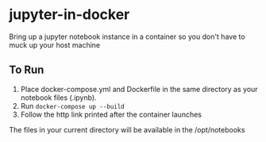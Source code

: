 # jupyter-in-docker
Bring up a jupyter notebook instance in a container so you don't have to muck up your host machine

## To Run

1) Place docker-compose.yml and Dockerfile in the same directory as your notebook files (.ipynb).
2) Run `docker-compose up --build`
3) Follow the http link printed after the container launches

The files in your current directory will be available in the /opt/notebooks
